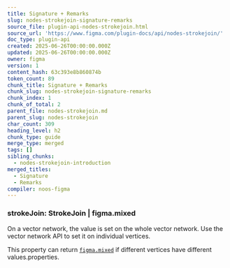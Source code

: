 ```yaml
---
title: Signature + Remarks
slug: nodes-strokejoin-signature-remarks
source_file: plugin-api-nodes-strokejoin.html
source_url: 'https://www.figma.com/plugin-docs/api/nodes-strokejoin/'
doc_type: plugin-api
created: 2025-06-26T00:00:00.000Z
updated: 2025-06-26T00:00:00.000Z
owner: figma
version: 1
content_hash: 63c393e8b860874b
token_count: 89
chunk_title: Signature + Remarks
chunk_slug: nodes-strokejoin-signature-remarks
chunk_index: 1
chunk_of_total: 2
parent_file: nodes-strokejoin.md
parent_slug: nodes-strokejoin
char_count: 309
heading_level: h2
chunk_type: guide
merge_type: merged
tags: []
sibling_chunks:
  - nodes-strokejoin-introduction
merged_titles:
  - Signature
  - Remarks
compiler: noos-figma
---
```


### strokeJoin: StrokeJoin | figma.mixed

On a vector network, the value is set on the whole vector network. Use the vector network API to set it on individual vertices.

This property can return [`figma.mixed`](/plugin-docs/api/properties/figma-mixed/) if different vertices have different values.properties.
